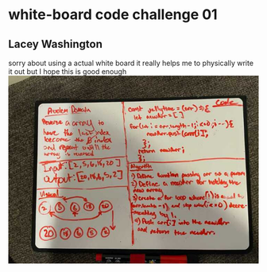 # white-board code challenge 01

## Lacey Washington

sorry about using a actual white board it really helps me to physically write it out but I hope this is good enough
![my whiteboard attempt](./whiteborad-codechallenge01.jpg)
